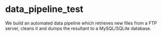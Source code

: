 # data_pipeline_test
We build an automated data pipeline which retrieves new files from a FTP server, cleans it and dumps the resultant to a MySQL/SQLite database.
